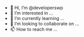 - 👋 Hi, I’m @developerswp
- 👀 I’m interested in ...
- 🌱 I’m currently learning ...
- 💞️ I’m looking to collaborate on ...
- 📫 How to reach me ...

<!---
developerswp/developerswp is a ✨ special ✨ repository because its `README.md` (this file) appears on your GitHub profile.
You can click the Preview link to take a look at your changes.
--->
